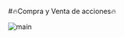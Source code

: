 #:fire:Compra y Venta de acciones:fire:

![main](https://www.google.com/url?sa=i&url=https%3A%2F%2Faccounter.co%2Fniif%2Fregistro-niif-venta-de-acciones-concepto-735-ctcp-de-2019.html&psig=AOvVaw1eaMdsMPkEgEyxiIKhxWvj&ust=1685897926324000&source=images&cd=vfe&ved=0CBEQjRxqFwoTCNj7-anJp_8CFQAAAAAdAAAAABAE)

